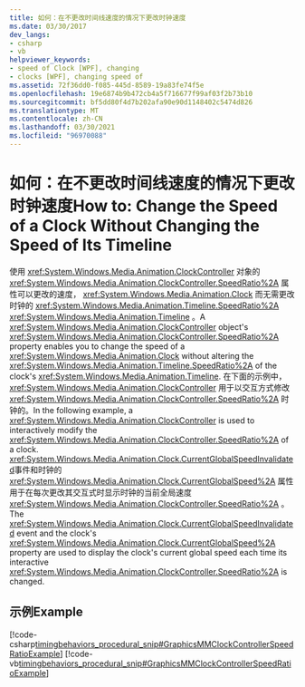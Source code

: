 ```yaml
---
title: 如何：在不更改时间线速度的情况下更改时钟速度
ms.date: 03/30/2017
dev_langs:
- csharp
- vb
helpviewer_keywords:
- speed of Clock [WPF], changing
- clocks [WPF], changing speed of
ms.assetid: 72f36dd0-f085-445d-8589-19a83fe74f5e
ms.openlocfilehash: 19e6874b9b472cb4a5f716677f99af03f2b73b10
ms.sourcegitcommit: bf5dd80f4d7b202afa90e90d1148402c5474d826
ms.translationtype: MT
ms.contentlocale: zh-CN
ms.lasthandoff: 03/30/2021
ms.locfileid: "96970088"
---
```

# <a name="how-to-change-the-speed-of-a-clock-without-changing-the-speed-of-its-timeline"></a><span data-ttu-id="71490-102">如何：在不更改时间线速度的情况下更改时钟速度</span><span class="sxs-lookup"><span data-stu-id="71490-102">How to: Change the Speed of a Clock Without Changing the Speed of Its Timeline</span></span>
<span data-ttu-id="71490-103">使用 <xref:System.Windows.Media.Animation.ClockController> 对象的 <xref:System.Windows.Media.Animation.ClockController.SpeedRatio%2A> 属性可以更改的速度， <xref:System.Windows.Media.Animation.Clock> 而无需更改时钟的 <xref:System.Windows.Media.Animation.Timeline.SpeedRatio%2A> <xref:System.Windows.Media.Animation.Timeline> 。</span><span class="sxs-lookup"><span data-stu-id="71490-103">A <xref:System.Windows.Media.Animation.ClockController> object's <xref:System.Windows.Media.Animation.ClockController.SpeedRatio%2A> property enables you to change the speed of a <xref:System.Windows.Media.Animation.Clock> without altering the <xref:System.Windows.Media.Animation.Timeline.SpeedRatio%2A> of the clock's <xref:System.Windows.Media.Animation.Timeline>.</span></span> <span data-ttu-id="71490-104">在下面的示例中， <xref:System.Windows.Media.Animation.ClockController> 用于以交互方式修改 <xref:System.Windows.Media.Animation.ClockController.SpeedRatio%2A> 时钟的。</span><span class="sxs-lookup"><span data-stu-id="71490-104">In the following example, a <xref:System.Windows.Media.Animation.ClockController> is used to interactively modify the <xref:System.Windows.Media.Animation.ClockController.SpeedRatio%2A> of a clock.</span></span> <span data-ttu-id="71490-105"><xref:System.Windows.Media.Animation.Clock.CurrentGlobalSpeedInvalidated>事件和时钟的 <xref:System.Windows.Media.Animation.Clock.CurrentGlobalSpeed%2A> 属性用于在每次更改其交互式时显示时钟的当前全局速度 <xref:System.Windows.Media.Animation.ClockController.SpeedRatio%2A> 。</span><span class="sxs-lookup"><span data-stu-id="71490-105">The <xref:System.Windows.Media.Animation.Clock.CurrentGlobalSpeedInvalidated> event and the clock's <xref:System.Windows.Media.Animation.Clock.CurrentGlobalSpeed%2A> property are used to display the clock's current global speed each time its interactive <xref:System.Windows.Media.Animation.ClockController.SpeedRatio%2A> is changed.</span></span>  
  
## <a name="example"></a><span data-ttu-id="71490-106">示例</span><span class="sxs-lookup"><span data-stu-id="71490-106">Example</span></span>  
 [!code-csharp[timingbehaviors_procedural_snip#GraphicsMMClockControllerSpeedRatioExample](~/samples/snippets/csharp/VS_Snippets_Wpf/timingbehaviors_procedural_snip/CSharp/ClockControllerSpeedRatioExample.cs#graphicsmmclockcontrollerspeedratioexample)]
 [!code-vb[timingbehaviors_procedural_snip#GraphicsMMClockControllerSpeedRatioExample](~/samples/snippets/visualbasic/VS_Snippets_Wpf/timingbehaviors_procedural_snip/visualbasic/clockcontrollerspeedratioexample.vb#graphicsmmclockcontrollerspeedratioexample)]
